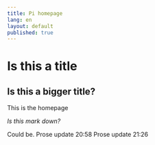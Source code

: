 ```yaml
---
title: Pi homepage
lang: en
layout: default
published: true
---
```



# Is this a title

## Is this a bigger title?

This is the homepage

*Is this mark down?*

Could be.
Prose update 20:58
Prose update 21:26


